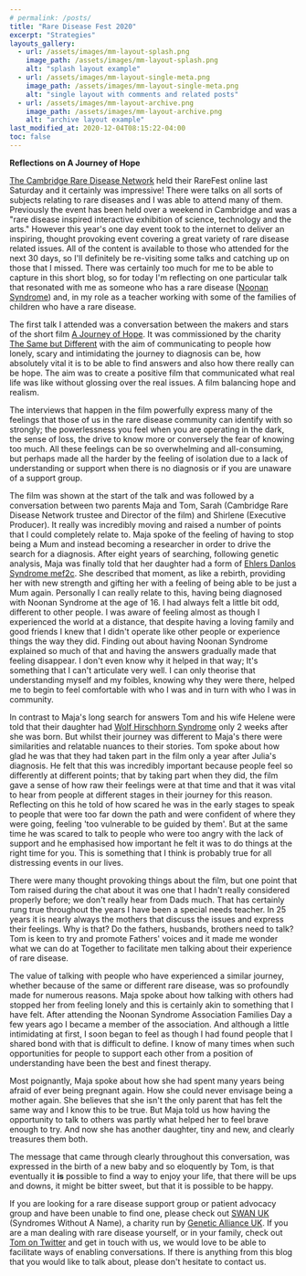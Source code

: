 ```yaml
---
# permalink: /posts/
title: "Rare Disease Fest 2020"
excerpt: "Strategies"
layouts_gallery:
  - url: /assets/images/mm-layout-splash.png
    image_path: /assets/images/mm-layout-splash.png
    alt: "splash layout example"
  - url: /assets/images/mm-layout-single-meta.png
    image_path: /assets/images/mm-layout-single-meta.png
    alt: "single layout with comments and related posts"
  - url: /assets/images/mm-layout-archive.png
    image_path: /assets/images/mm-layout-archive.png
    alt: "archive layout example"
last_modified_at: 2020-12-04T08:15:22-04:00
toc: false
---
```


**Reflections on A Journey of Hope**

[The Cambridge Rare Disease Network](https://www.camraredisease.org/) held their RareFest online last Saturday and it certainly was impressive! There were talks on all sorts of subjects relating to rare diseases and I was able to attend many of them. Previously the event has been held over a weekend in Cambridge and was a "rare disease inspired interactive exhibition of science, technology and the arts." However this year's one day event took to the internet to deliver an inspiring, thought provoking event covering a great variety of rare disease related issues. All of the content is available to those who attended for the next 30 days, so I'll definitely be re-visiting some talks and catching up on those that I missed. There was certainly too much for me to be able to capture in this short blog, so for today I'm reflecting on one particular talk that resonated with me as someone who has a rare disease ([Noonan Syndrome](https://www.noonansyndrome.org.uk/)) and, in my role as a teacher working with some of the families of children who have a rare disease.

The first talk I attended was a conversation between the makers and stars of the short film [A Journey of Hope](https://www.youtube.com/watch?v=BkzgAbPx6OM). It was commissioned by the charity [The Same but Different](https://www.samebutdifferentcic.org.uk/) with the aim of communicating to people how lonely, scary and intimidating the journey to diagnosis can be, how absolutely vital it is to be able to find answers and also how there really can be hope. The aim was to create a positive film that communicated what real life was like without glossing over the real issues. A film balancing hope and realism.

The interviews that happen in the film powerfully express many of the feelings that those of us in the rare disease community can identify with so strongly; the powerlessness you feel when you are operating in the dark, the sense of loss, the drive to know more or conversely the fear of knowing too much. All these feelings can be so overwhelming and all-consuming, but perhaps made all the harder by the feeling of isolation due to a lack of understanding or support when there is no diagnosis or if you are unaware of a support group. 

The film was shown at the start of the talk and was followed by a conversation between two parents Maja and Tom, Sarah (Cambridge Rare Disease Network trustee and Director of the film) and Shirlene (Executive Producer). It really was incredibly moving and raised a number of points that I could completely relate to. Maja spoke of the feeling of having to stop being a Mum and instead becoming a researcher in order to drive the search for a diagnosis. After eight years of searching, following genetic analysis, Maja was finally told that her daughter had a form of [Ehlers Danlos Syndrome mef2c](https://www.ehlers-danlos.org/what-is-eds/information-on-eds/types-of-eds/). She described that moment, as like a rebirth, providing her with new strength and gifting her with a feeling of being able to be just a Mum again. Personally I can really relate to this, having being diagnosed with Noonan Syndrome at the age of 16. I had always felt a little bit odd, different to other people. I was aware of feeling almost as though I experienced the world at a distance, that despite having a loving family and good friends I knew that I didn't operate like other people or experience things the way they did. Finding out about having Noonan Syndrome explained so much of that and having the answers gradually made that feeling disappear. I don't even know why it helped in that way; It's something that I can't articulate very well. I can only theorise that understanding myself and my foibles, knowing why they were there, helped me to begin to feel comfortable with who I was and in turn with who I was in community. 

In contrast to Maja's long search for answers Tom and his wife Helene were told that their daughter had [Wolf Hirschhorn Syndrome](https://rarediseases.org/rare-diseases/wolf-hirschhorn-syndrome/) only 2 weeks after she was born. But whilst their journey was different to Maja's there were similarities and relatable nuances to their stories. Tom spoke about how glad he was that they had taken part in the film only a year after Julia's diagnosis. He felt that this was incredibly important because people feel so differently at different points; that by taking part when they did, the film gave a sense of how raw their feelings were at that time and that it was vital to hear from people at different stages in their journey for this reason. Reflecting on this he told of how scared he was in the early stages to speak to people that were too far down the path and were confident of where they were going, feeling 'too vulnerable to be guided by them'. But at the same time he was scared to talk to people who were too angry with the lack of support and he emphasised how important he felt it was to do things at the right time for you. This is something that I think is probably true for all distressing events in our lives.

There were many thought provoking things about the film, but one point that Tom raised during the chat about it was one that I hadn't really considered properly before; we don't really hear from Dads much. That has certainly rung true throughout the years I have been a special needs teacher. In 25 years it is nearly always the mothers that discuss the issues and express their feelings. Why is that? Do the fathers, husbands, brothers need to talk? Tom is keen to try and promote Fathers' voices and it made me wonder what we can do at Together to facilitate men talking about their experience of rare disease.

The value of talking with people who have experienced a similar journey, whether because of the same or different rare disease, was so profoundly made for numerous reasons. Maja spoke about how talking with others had stopped her from feeling lonely and this is certainly akin to something that I have felt. After attending the Noonan Syndrome Association Families Day a few years ago I became a member of the association. And  although a little intimidating at first, I soon began to feel as though I had found people that I shared bond with that is difficult to define. I know of many times when such opportunities for people to support each other from a position of understanding have been the best and finest therapy.

Most poignantly, Maja spoke about how she had spent many years being afraid of ever being pregnant again. How she could never envisage being a mother again. She believes that she isn't the only parent that has felt the same way and I know this to be true. But Maja told us how having the opportunity to talk to others was partly what helped her to feel brave enough to try. And now she has another daughter, tiny and new, and clearly treasures them both.

The message that came through clearly throughout this conversation, was expressed in the birth of a new baby and so eloquently by Tom, is that eventually it **is** possible to find a way to enjoy your life, that there will be ups and downs, it might be bitter sweet, but that it is possible to be happy. 



 If you are looking for a rare disease support group or patient advocacy group and have been unable to find one, please check out [SWAN UK](https://www.undiagnosed.org.uk/) (Syndromes Without A Name), a charity run by [Genetic Alliance UK](https://geneticalliance.org.uk/). If you are a man dealing with rare disease yourself, or in your family, check out [Tom on Twitter](https://twitter.com/TomAlmerothW) and get in touch with us, we would love to be able to facilitate ways of enabling conversations. If there is anything from this blog that you would like to talk about, please don't hesitate to contact us.



 


 




